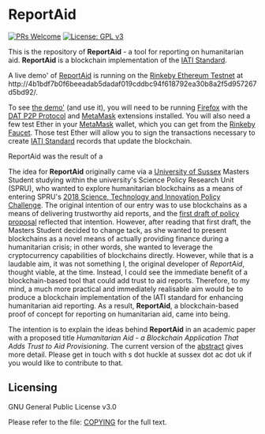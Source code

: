 # ReportAid

[![PRs Welcome](https://img.shields.io/badge/PRs-welcome-brightgreen.svg?style=flat-square)](/docs/prs.md) [![License: GPL v3](https://img.shields.io/badge/License-GPL%20v3-blue.svg)](/docs/COPYING.txt)

This is the repository of **ReportAid** - a tool for reporting on humanitarian aid. **ReportAid** is a blockchain implementation of the [IATI Standard](https://iatistandard.org/en/).

A live demo' of [ReportAid](http://4b1bdf7b0f6beeadab5dadaf019cddbc94f618792ea30b8a2f5d957267d5bd92/) is running on the [Rinkeby Ethereum Testnet](https://www.rinkeby.io/) at http://4b1bdf7b0f6beeadab5dadaf019cddbc94f618792ea30b8a2f5d957267d5bd92/.

To see [the demo'](http://4b1bdf7b0f6beeadab5dadaf019cddbc94f618792ea30b8a2f5d957267d5bd92/) (and use it), you will need to be running [Firefox](https://www.mozilla.org/) with the [DAT P2P Protocol](https://addons.mozilla.org/en-GB/firefox/addon/dat-p2p-protocol/) and [MetaMask](https://metamask.io/) extensions installed. You will also need a few test Ether in your [MetaMask](https://metamask.io/) wallet, which you can get from the [Rinkeby Faucet](https://faucet.rinkeby.io/). Those test Ether will allow you to sign the transactions necessary to create [IATI Standard](https://iatistandard.org/en/) records that update the blockchain.

ReportAid was the result of a

The idea for **ReportAid** originally came via a [University of Sussex](https://www.sussex.ac.uk/) Masters Student studying within the university's Science Policy Research Unit (SPRU), who wanted to explore humanitarian blockchains as a means of entering SPRU's [2018 Science, Technology and Innovation Policy Challenge](http://www.sussex.ac.uk/spru/newsandevents/2018/awards/sti-challenge). The original intention of our entry was to use blockchains as a means of delivering trustworthy aid reports, and the [first draft of policy proposal](docs/SPRUChallenge/SPRUSTIPolicyProposal.md) reflected that intention. However, after reading that first draft, the Masters Student decided to change tack, as she wanted to present blockchains as a novel means of actually providing finance during a humanitarian crisis; in other words, she wanted to leverage the cryptocurrency capabilities of blockchains directly. However, while that is a laudable aim, it was not something I, the original developer of *ReportAid*, thought viable, at the time. Instead, I could see the immediate benefit of a blockchain-based tool that could add trust to aid reports. Therefore, to my mind, a much more practical and immediately realisable aim would be to produce a blockchain implementation of the IATI standard for enhancing humanitarian aid reporting. As a result, **ReportAid**, a blockchain-based proof of concept for reporting on humanitarian aid, came into being.

The intention is to explain the ideas behind **ReportAid** in an academic paper with a proposed title _Humanitarian Aid - a Blockchain Application That Adds Trust to Aid Provisioning_. The current version of the [abstract](docs/abstract.md) gives more detail. Please get in touch with s dot huckle at sussex dot ac dot uk if you would like to contribute to that.

## Licensing

GNU General Public License v3.0

Please refer to the file: [COPYING](/docs/COPYING.txt) for the full text.
